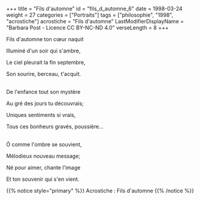 +++
title = "Fils d'automne"
id = "fils_d_automne_6"
date = 1998-03-24
weight = 27
categories = ["Portraits"]
tags = ["philosophie", "1998", "acrostiche"]
acrostiche = "Fils d'automne"
LastModifierDisplayName = "Barbara Post - Licence CC BY-NC-ND 4.0"
verseLength = 8
+++

Fils d'automne ton cœur naquit

Illuminé d'un soir qui s'ambre,

Le ciel pleurait la fin septembre,

Son sourire, berceau, t'acquit.

 \
De l'enfance tout son mystère

Au gré des jours tu découvrais;

Uniques sentiments si vrais,

Tous ces bonheurs gravés, poussière...

 \
Ô comme l'ombre se souvient,

Mélodieux nouveau message;

Né pour aimer, chante l'image

Et ton souvenir qui s'en vient.

{{% notice style="primary" %}}
Acrostiche : Fils d'automne
{{% /notice %}}
